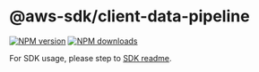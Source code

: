 # @aws-sdk/client-data-pipeline

[![NPM version](https://img.shields.io/npm/v/@aws-sdk/client-data-pipeline/rc.svg)](https://www.npmjs.com/package/@aws-sdk/client-data-pipeline)
[![NPM downloads](https://img.shields.io/npm/dm/@aws-sdk/client-data-pipeline.svg)](https://www.npmjs.com/package/@aws-sdk/client-data-pipeline)

For SDK usage, please step to [SDK readme](https://github.com/aws/aws-sdk-js-v3).
